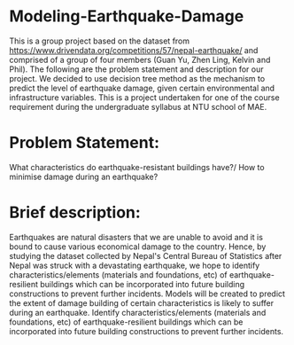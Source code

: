 # Modeling-Earthquake-Damage
This is a group project based on the dataset from https://www.drivendata.org/competitions/57/nepal-earthquake/ and comprised of a group of four members (Guan Yu, Zhen Ling, Kelvin and Phil). The following are the problem statement and description for our project. We decided to use decision tree method as the mechanism to predict the level of earthquake damage, given certain environmental and infrastructure variables. This is a project undertaken for one of the course requirement during the undergraduate syllabus at NTU school of MAE.

# Problem Statement:
What characteristics do earthquake-resistant buildings have?/ How to minimise damage during an earthquake?

# Brief description: 
Earthquakes are natural disasters that we are unable to avoid and it is bound to cause various economical damage to the country. Hence, by studying the dataset collected by Nepal's Central Bureau of Statistics after Nepal was struck with a devastating earthquake, we hope to identify characteristics/elements (materials and foundations, etc) of earthquake-resilient buildings which can be incorporated into future building constructions to prevent further incidents. Models will be created to predict the extent of damage building of certain characteristics is likely to suffer during an earthquake. Identify characteristics/elements (materials and foundations, etc) of earthquake-resilient buildings which can be incorporated into future building constructions to prevent further incidents.

